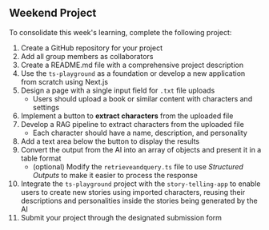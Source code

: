 ## Weekend Project

To consolidate this week's learning, complete the following project:

1. Create a GitHub repository for your project
2. Add all group members as collaborators
3. Create a README.md file with a comprehensive project description
4. Use the `ts-playground` as a foundation or develop a new application from scratch using Next.js
5. Design a page with a single input field for `.txt` file uploads
   - Users should upload a book or similar content with characters and settings
6. Implement a button to **extract characters** from the uploaded file
7. Develop a RAG pipeline to extract characters from the uploaded file
   - Each character should have a name, description, and personality
8. Add a text area below the button to display the results
9. Convert the output from the AI into an array of objects and present it in a table format
   - (optional) Modify the `retrieveandquery.ts` file to use _Structured Outputs_ to make it easier to process the response
10. Integrate the `ts-playground` project with the `story-telling-app` to enable users to create new stories using imported characters, reusing their descriptions and personalities inside the stories being generated by the AI
11. Submit your project through the designated submission form
